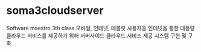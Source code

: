 soma3cloudserver
================

Software maestro 3th class 모바일, 인테넷, 테블릿 사용자등 인테넷을 통한 대용량 클라우드 서비스를 제공하기 위해 서버사이드 클라우드 서비스 제공 시스템 구현 및 구축  